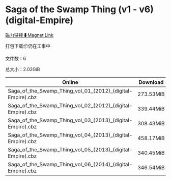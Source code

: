 # Saga of the Swamp Thing (v1 - v6) (digital-Empire)

[磁力链接⬇Magnet Link](magnet:?xt=urn:btih:06881a5911757a451bd7b721033fb833ce4da766&dn=Saga%20of%20the%20Swamp%20Thing%20%28v1%20-%20v6%29%20%28digital-Empire%29)

打包下载📦仍在工事中

文件数：6

总大小：2.02GiB

Online | Download
--- | ---
Saga\_of\_the\_Swamp\_Thing\_vol\_01\_(2012)\_(digital-Empire).cbz | 273.53MiB
Saga\_of\_the\_Swamp\_Thing\_vol\_02\_(2012)\_(digital-Empire).cbz | 339.44MiB
Saga\_of\_the\_Swamp\_Thing\_vol\_03\_(2013)\_(digital-Empire).cbz | 308.43MiB
Saga\_of\_the\_Swamp\_Thing\_vol\_04\_(2013)\_(digital-Empire).cbz | 458.17MiB
Saga\_of\_the\_Swamp\_Thing\_vol\_05\_(2013)\_(digital-Empire).cbz | 340.45MiB
Saga\_of\_the\_Swamp\_Thing\_vol\_06\_(2014)\_(digital-Empire).cbz | 346.54MiB